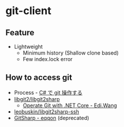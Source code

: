 # git-client

## Feature
* Lightweight
  * Minimum history (Shallow clone based)
  * Few index.lock error

## How to access git
* Process - [C# で git 操作する](http://var.blog.jp/archives/24980791.html)
* [libgit2/libgit2sharp](https://github.com/libgit2/libgit2sharp)
  * [Operate Git with .NET Core - Edi.Wang](https://edi.wang/post/2019/3/26/operate-git-with-net-core)
* [leobuskin/libgit2sharp-ssh](https://github.com/leobuskin/libgit2sharp-ssh/)
* [GitSharp - eqqon](http://www.eqqon.com/index.php/GitSharp) (deprecated)
